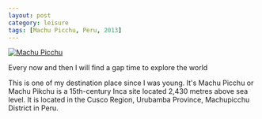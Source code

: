 ```yaml
---
layout: post
category: leisure
tags: [Machu Picchu, Peru, 2013]
---
```


<a href="https://fbcdn-sphotos-d-a.akamaihd.net/hphotos-ak-prn1/q71/s720x720/1524896_10202263238078480_1420031197_n.jpg" title="Machu Pichu"><img src="https://fbcdn-sphotos-d-a.akamaihd.net/hphotos-ak-prn1/q71/s720x720/1524896_10202263238078480_1420031197_n.jpg" alt="Machu Picchu"></a>

<p>Every now and then I will find a gap time to explore the world</p>

<p>
	This is one of my destination place since I was young. It's Machu Picchu or Machu Pikchu is a 15th-century Inca site located 2,430 metres above sea level. It is located in the Cusco Region, Urubamba Province, Machupicchu District in Peru. 
</p>

<!-- read more -->